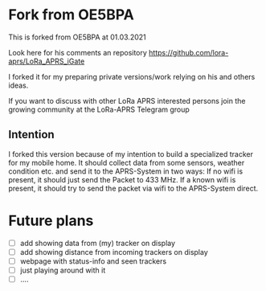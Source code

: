 # Fork from OE5BPA
This is forked from OE5BPA at 01.03.2021

Look here for his comments an repository
https://github.com/lora-aprs/LoRa_APRS_iGate


I forked it for my preparing private versions/work relying on his and others ideas. 

If you want to discuss with other LoRa APRS interested persons join the growing community at the LoRa-APRS Telegram group

## Intention

I forked this version because of my intention to build a specialized tracker for my mobile home. It should collect data from some sensors, weather condition etc. and send it to the APRS-System in two ways: If no wifi is present, it should just send the Packet to 433 MHz. If a known wifi is present, it should try to send the packet via wifi to the APRS-System direct.

# Future plans

* [ ] add showing data from (my) tracker on display
* [ ] add showing distance from incoming trackers on display
* [ ] webpage with status-info and seen trackers
* [ ] just playing around with it
* [ ] ....
